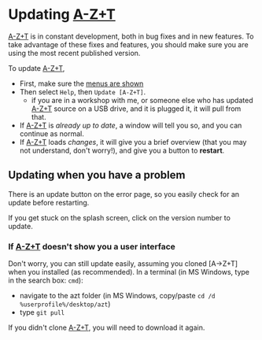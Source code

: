 # Updating [A-Z+T]

[A-Z+T] is in constant development, both in bug fixes and in new features. To take advantage of these fixes and features, you should make sure you are using the most recent published version.

To update [A-Z+T],
- First, make sure the [menus are shown](MENUS.md)
- Then select `Help`, then `Update [A-Z+T]`.
  - if you are in a workshop with me, or someone else who has updated [A-Z+T] source on a USB drive, and it is plugged it, it will pull from that.
- If [A-Z+T] is _already up to date_, a window will tell you so, and you can continue as normal.
- If [A-Z+T] loads _changes_, it will give you a brief overview (that you may not understand, don't worryǃ), and give you a button to **restart**.

## Updating when you have a problem
There is an update button on the error page, so you easily check for an update before restarting.

If you get stuck on the splash screen, click on the version number to update.

### If [A-Z+T] doesn't show you a user interface
Don't worry, you can still update easily, assuming you cloned [A→Z+T] when you installed (as recommended). In a terminal (in MS Windows, type in the search box: `cmd`):
- navigate to the azt folder (in MS Windows, copy/paste `cd /d %userprofile%/desktop/azt`)
- type `git pull`

If you didn't clone [A-Z+T], you will need to download it again.

[A-Z+T]:  https://github.com/kent-rasmussen/azt
[WeSay]:  https://software.sil.org/wesay/
[FLEx]: https://software.sil.org/fieldworks/
[LIFT]: https://code.google.com/archive/p/lift-standard/
[CAWL]: http://www.comparalex.org/resources/SIL%20Comparative%20African%20Word%20List.pdf
